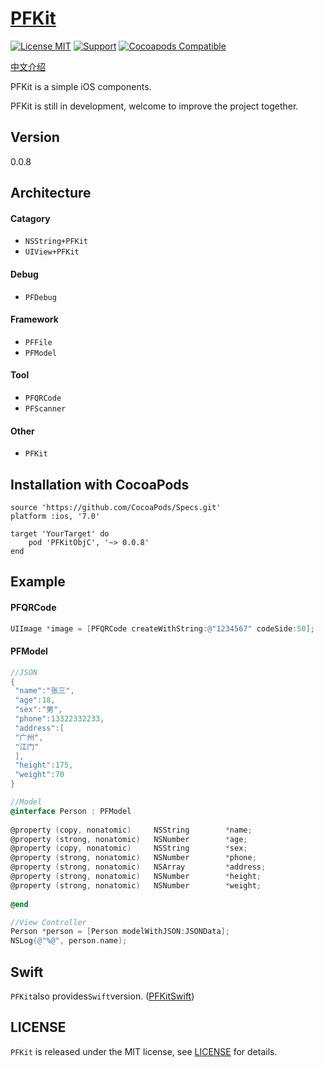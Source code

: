 [PFKit](https://github.com/PFei-He/PFKitObjC)
===

[![License MIT](https://img.shields.io/badge/license-MIT-green.svg)](https://raw.githubusercontent.com/PFei-He/PFKitObjC/master/LICENSE)
[![Support](https://img.shields.io/badge/support-iOS%207%2B%20-blue.svg?style=flat)](https://www.apple.com/nl/ios/)
[![Cocoapods Compatible](https://img.shields.io/cocoapods/v/PFKitObjC.svg)](https://img.shields.io/cocoapods/v/PFKitObjC.svg)
 
[中文介绍](https://github.com/PFei-He/PFKitObjC/blob/master/README-CN.md)

PFKit is a simple iOS components.

PFKit is still in development, welcome to improve the project together.

Version
---
0.0.8

Architecture
---
#### Catagory
* `NSString+PFKit`
* `UIView+PFKit`

#### Debug
* `PFDebug`

#### Framework
* `PFFile`
* `PFModel`
 
#### Tool
* `PFQRCode`
* `PFScanner`
 
#### Other
* `PFKit`

Installation with CocoaPods
---
```
source 'https://github.com/CocoaPods/Specs.git'
platform :ios, '7.0'
 
target 'YourTarget' do
    pod 'PFKitObjC', '~> 0.0.8'
end
```

Example
---
#### PFQRCode
```objective-c
UIImage *image = [PFQRCode createWithString:@"1234567" codeSide:50];
```
 
#### PFModel
```objective-c
//JSON
{
 "name":"张三",
 "age":18,
 "sex":"男",
 "phone":13322332233,
 "address":[
 "广州",
 "江门"
 ],
 "height":175,
 "weight":70 
}
```
```objective-c
//Model
@interface Person : PFModel
 
@property (copy, nonatomic)     NSString        *name;
@property (strong, nonatomic)   NSNumber        *age;
@property (copy, nonatomic)     NSString        *sex;
@property (strong, nonatomic)   NSNumber        *phone;
@property (strong, nonatomic)   NSArray         *address;
@property (strong, nonatomic)   NSNumber        *height;
@property (strong, nonatomic)   NSNumber        *weight;
 
@end
```
```objective-c
//View Controller
Person *person = [Person modelWithJSON:JSONData];
NSLog(@"%@", person.name);
```
 
Swift
---
`PFKit`also provides`Swift`version. ([PFKitSwift](https://github.com/PFei-He/PFKitSwift))
 
LICENSE
---
`PFKit` is released under the MIT license, see [LICENSE](https://raw.githubusercontent.com/PFei-He/PFKitObjC/master/LICENSE) for details.
